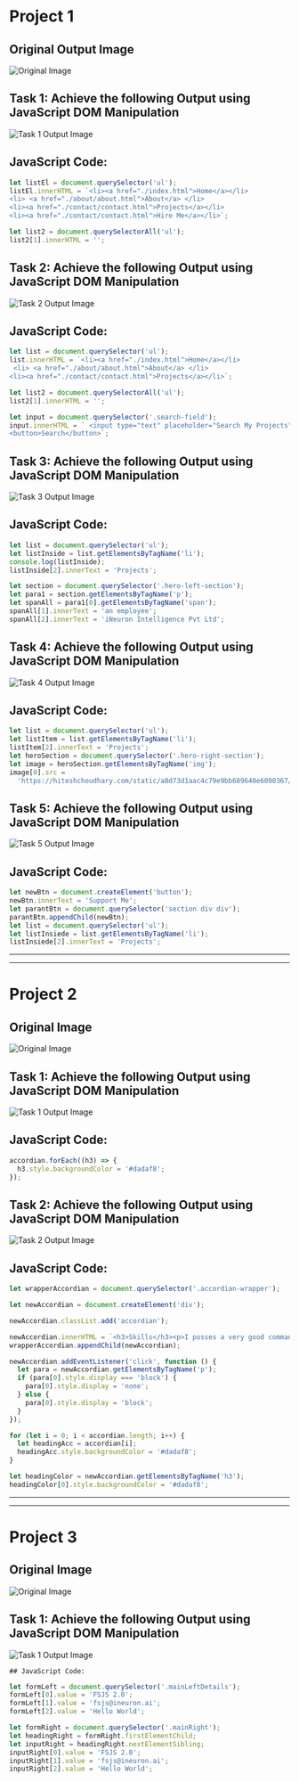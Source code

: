 # Project 1

## Original Output Image

![Original Image](./firstAssignmentImage/output%20-%20original.png)

## Task 1: Achieve the following Output using JavaScript DOM Manipulation

![Task 1 Output Image](./firstAssignmentImage/task1Output.png)

## JavaScript Code:

```js
let listEl = document.querySelector('ul');
listEl.innerHTML = `<li><a href="./index.html">Home</a></li>
<li> <a href="./about/about.html">About</a> </li>
<li><a href="./contact/contact.html">Projects</a></li>
<li><a href="./contact/contact.html">Hire Me</a></li>`;

let list2 = document.querySelectorAll('ul');
list2[1].innerHTML = '';
```

## Task 2: Achieve the following Output using JavaScript DOM Manipulation

![Task 2 Output Image](./firstAssignmentImage/task2Output.png)

## JavaScript Code:

```js
let list = document.querySelector('ul');
list.innerHTML = `<li><a href="./index.html">Home</a></li>
 <li> <a href="./about/about.html">About</a> </li>
<li><a href="./contact/contact.html">Projects</a></li>`;

let list2 = document.querySelectorAll('ul');
list2[1].innerHTML = '';

let input = document.querySelector('.search-field');
input.innerHTML = ` <input type="text" placeholder="Search My Projects" />
<button>Search</button>`;
```

## Task 3: Achieve the following Output using JavaScript DOM Manipulation

![Task 3 Output Image](./firstAssignmentImage/task3Output.png)

## JavaScript Code:

```js
let list = document.querySelector('ul');
let listInside = list.getElementsByTagName('li');
console.log(listInside);
listInside[2].innerText = 'Projects';

let section = document.querySelector('.hero-left-section');
let para1 = section.getElementsByTagName('p');
let spanAll = para1[0].getElementsByTagName('span');
spanAll[1].innerText = 'an employee';
spanAll[2].innerText = 'iNeuron Intelligence Pvt Ltd';
```

## Task 4: Achieve the following Output using JavaScript DOM Manipulation

![Task 4 Output Image](./firstAssignmentImage/task4Output.png)

## JavaScript Code:

```js
let list = document.querySelector('ul');
let listItem = list.getElementsByTagName('li');
listItem[2].innerText = 'Projects';
let heroSection = document.querySelector('.hero-right-section');
let image = heroSection.getElementsByTagName('img');
image[0].src =
  'https://hiteshchoudhary.com/static/a8d73d1aac4c79e9bb689640e6090367/2eaab/person-image.jpg';
```

## Task 5: Achieve the following Output using JavaScript DOM Manipulation

![Task 5 Output Image](./firstAssignmentImage/task5Output.png)

## JavaScript Code:

```js
let newBtn = document.createElement('button');
newBtn.innerText = 'Support Me';
let parantBtn = document.querySelector('section div div');
parantBtn.appendChild(newBtn);
let list = document.querySelector('ul');
let listInsiede = list.getElementsByTagName('li');
listInsiede[2].innerText = 'Projects';
```

---

---

# Project 2

## Original Image

![Original Image](./secondAssignmentImage/original%20output%20image.png)

## Task 1: Achieve the following Output using JavaScript DOM Manipulation

![Task 1 Output Image](./secondAssignmentImage/task1Output.png)

## JavaScript Code:

```js
accordian.forEach((h3) => {
  h3.style.backgroundColor = '#dadaf8';
});
```

## Task 2: Achieve the following Output using JavaScript DOM Manipulation

![Task 2 Output Image](./secondAssignmentImage/task2Output.png)

## JavaScript Code:

```js
let wrapperAccordian = document.querySelector('.accordian-wrapper');

let newAccordian = document.createElement('div');

newAccordian.classList.add('accordian');

newAccordian.innerHTML = `<h3>Skills</h3><p>I posses a very good command over the Full Stack Development technologies like MERN which can be seen in my work over the github.</p>`;
wrapperAccordian.appendChild(newAccordian);

newAccordian.addEventListener('click', function () {
  let para = newAccordian.getElementsByTagName('p');
  if (para[0].style.display === 'block') {
    para[0].style.display = 'none';
  } else {
    para[0].style.display = 'block';
  }
});

for (let i = 0; i < accordian.length; i++) {
  let headingAcc = accordian[i];
  headingAcc.style.backgroundColor = '#dadaf8';
}

let headingColor = newAccordian.getElementsByTagName('h3');
headingColor[0].style.backgroundColor = '#dadaf8';
```

---

---

# Project 3

## Original Image

![Original Image](./thirdAssignmentImage/original%20output%20image.png)

## Task 1: Achieve the following Output using JavaScript DOM Manipulation

![Task 1 Output Image](./thirdAssignmentImage/task1Output.png)

`## JavaScript Code:`

```js
let formLeft = document.querySelector('.mainLeftDetails');
formLeft[0].value = 'FSJS 2.0';
formLeft[1].value = 'fsjs@ineuron.ai';
formLeft[2].value = 'Hello World';

let formRight = document.querySelector('.mainRight');
let headingRight = formRight.firstElementChild;
let inputRight = headingRight.nextElementSibling;
inputRight[0].value = 'FSJS 2.0';
inputRight[1].value = 'fsjs@ineuron.ai';
inputRight[2].value = 'Hello World';
```
